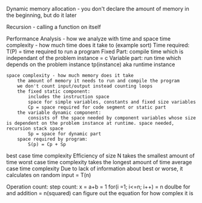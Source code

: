 Dynamic memory allocation - you don't declare the amount of memory in the beginning, but do it later

Recursion - calling a function on itself

Performance Analysis - how we analyze with time and space
    time complexity - how much time does it take to (example sort)
        Time required:
            T(P) = time required to run a program
            Fixed Part: compile time which is independant of the problem instance = c
            Variable part: run time which depends on the problem instance tp(instance) aka runtime instance

    space complexity - how much memory does it take
        the amount of memory it needs to run and compile the program
        we don't count input/output instead counting loops
        the fixed static component:
            includes the instruction space
            space for simple variables, constants and fixed size variables
            Cp = space required for code segment or static part
        the variable dynamic component:
            consists of the space needed by component variables whose size is dependent on the problem instance at runtime. space needed, recursion stack space
            Sp = space for dynamic part
        space required by program:
            S(p) = Cp + Sp


best case time complexity
    Efficiency of size N takes the smallest amount of time
worst case time complexity
    takes the longest amount of time
average case time complexity
    Due to lack of information about best or worse, it calculates on random input = T(n)

Operation count:
    step count:
        x = a+b = 1
        for(i =1; i<=n; i++) = n
        doulbe for and addition = n(squared)
    can figure out the equation for how complex it is
